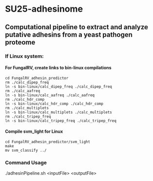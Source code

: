 # SU25-adhesinome

## Computational pipeline to extract and analyze putative adhesins from a yeast pathogen proteome

### If Linux system:

#### For FungalRV, create links to bin-linux compilations

```
cd FungalRV_adhesin_predictor
rm ./calc_dipep_freq
ln -s bin-linux/calc_dipep_freq ./calc_dipep_freq
rm ./calc_aafreq
ln -s bin-linux/calc_aafreq ./calc_aafreq
rm ./calc_hdr_comp
ln -s bin-linux/calc_hdr_comp ./calc_hdr_comp
rm ./calc_multiplets
ln -s bin-linux/calc_multiplets ./calc_multiplets
rm ./calc_tripep_freq
ln -s bin-linux/calc_tripep_freq ./calc_tripep_freq
```

#### Compile svm_light for Linux

```
cd FungalRV_adhesin_predictor/svm_light
make
mv svm_classify ../
```

### Command Usage

./adhesinPipeline.sh \<inputFile\> \<outputFile\>
